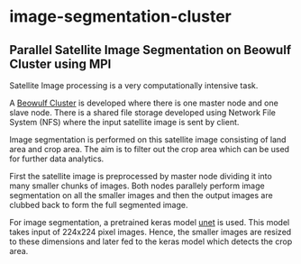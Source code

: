 # image-segmentation-cluster

## Parallel Satellite Image Segmentation on Beowulf Cluster using MPI

Satellite Image processing is a very computationally intensive task. 

A [Beowulf Cluster](https://www-users.cs.york.ac.uk/~mjf/pi_cluster/src/Building_a_simple_Beowulf_cluster.html) is developed where there is one master node and one slave node. There is a shared file storage developed using Network File System (NFS) where the input satellite image is sent by client. 

Image segmentation is performed on this satellite image consisting of land area and crop area. The aim is to filter out the crop area which can be used for further data analytics.

First the satellite image is preprocessed by master node dividing it into many smaller chunks of images. Both nodes parallely perform image segmentation on all the smaller images and then the output images are clubbed back to form the full segmented image.

For image segmentation, a pretrained keras model [unet](https://github.com/zhixuhao/unet "Keras Model - unet") is used. This model takes input of 224x224 pixel images. Hence, the smaller images are resized to these dimensions and later fed to the keras model which detects the crop area.
